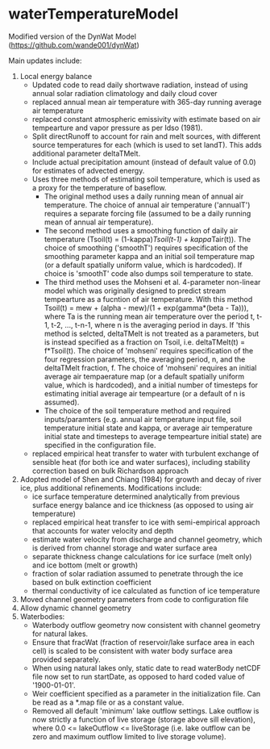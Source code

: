 # waterTemperatureModel
Modified version of the DynWat Model (https://github.com/wande001/dynWat)

Main updates include:
1) Local energy balance
   - Updated code to read daily shortwave radiation, instead of using annual solar radiation climatology and daily cloud cover
   - replaced annual mean air temperature with 365-day running average air temperature
   - replaced constant atmospheric emissivity with estimate based on air tempearture and vapor pressure as per Idso (1981).
   - Split directRunoff to account for rain and melt sources, with different source temperatures for each (which is used to set landT). This adds additional parameter deltaTMelt.
   - Include actual precipitation amount (instead of default value of 0.0) for estimates of advected energy.
   - Uses three methods of estimating soil temperature, which is used as a proxy for the temperature of baseflow.
      - The original method uses a daily running mean of annual air temperature. The choice of annual air temperature ('annualT') requires a separate forcing file (assumed to be a daily running mean of annual air temperature).
      - The second method uses a smoothing function of daily air temperature (Tsoil(t) = (1-kappa)*Tsoil(t-1) + kappa*Tair(t)). The choice of smoothing ('smoothT') requires specification of the smoothing parameter kappa and an initial soil temperature map (or a default spatially uniform value, which is hardcoded). If choice is 'smoothT' code also dumps soil temperature to state.
      - The third method uses the Mohseni et al. 4-parameter non-linear model which was originally designed to predict stream tempearture as a fucntion of air temperature. With this method Tsoil(t) = mew + (alpha - mew)/(1 + exp(gamma*(beta - Ta))), where Ta is the running mean air temperature over the period t, t-1, t-2, ..., t-n-1, where n is the averaging period in days. If 'this method is selcted, deltaTMelt is not treated as a parameters, but is instead specified as a fraction on Tsoil, i.e. deltaTMelt(t) = f*Tsoil(t). The choice of 'mohseni' requires specification of the four regression parameters, the averaging period, n, and the deltaTMelt fraction, f. The choice of 'mohseni' requires an initial average air tempaerature map (or a default spatially uniform value, which is hardcoded), and a initial number of timesteps for estimating initial average air tempearture (or a default of n is assumed).
      - The choice of the soil temperature method and required inputs/paramters (e.g. annual air temperature input file, soil temperature initial state and kappa, or average air temperature initial state and timesteps to average tempearture initial state) are specified in the configuration file.
   - replaced empirical heat transfer to water with turbulent exchange of sensible heat (for both ice and water surfaces), including stability correction based on bulk Richardson approach
2) Adopted model of Shen and Chiang (1984) for growth and decay of river ice, plus additional refinements. Modifications include:
   - ice surface temperature determined analytically from previous surface energy balance and ice thickness (as opposed to using air temperature)
   - replaced empirical heat transfer to ice with semi-empirical approach that accounts for water velocity and depth
   - estimate water velocity from discharge and channel geometry, which is derived from channel storage and water surface area
   - separate thickness change calculations for ice surface (melt only) and ice bottom (melt or growth)
   - fraction of solar radiation assumed to penetrate through the ice based on bulk extinction coefficient
   - thermal conductivity of ice calculated as function of ice temperature
4) Moved channel geometry parameters from code to configuration file
5) Allow dynamic channel geometry
6) Waterbodies:
   - Waterbody outflow geometry now consistent with channel geometry for natural lakes.
   - Ensure that fracWat (fraction of reservoir/lake surface area in each cell) is scaled to be consistent with water body surface area provided separately.
   - When using natural lakes only, static date to read waterBody netCDF file now set to run startDate, as opposed to hard coded value of '1900-01-01'.
   - Weir coefficient specified as a parameter in the initialization file. Can be read as a *.map file or as a constant value.
   - Removed all default 'minimum' lake outflow settings. Lake outflow is now strictly a function of live storage (storage above sill elevation), where 0.0 <= lakeOutflow <= liveStorage (i.e. lake outflow can be zero and maximum outflow limited to live storage volume). 
